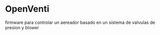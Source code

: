 # OpenVenti
firmware para controlar un aereador basado en un sistema de valvulas de presion y blower
